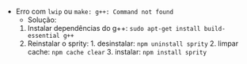 - Erro com `lwip` ou `make: g++: Command not found`
	- Solução:
	1. Instalar dependências do g++: `sudo apt-get install build-essential g++`
	2. Reinstalar o sprity:
	  1. desinstalar: ``npm uninstall sprity``
	  2. limpar cache: ``npm cache clear``
	  3. instalar: ``npm install sprity``